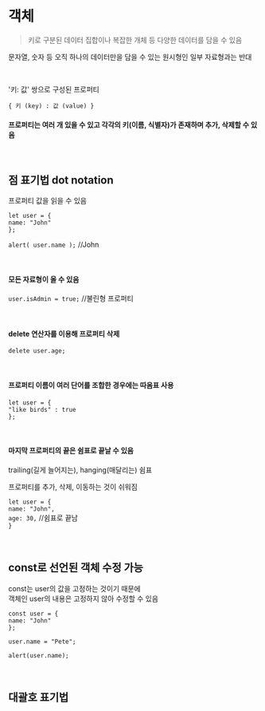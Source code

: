 객체
==
> 키로 구분된 데이터 집합이나 복잡한 개체 등 다양한 데이터를 담을 수 있음

문자열, 숫자 등 오직 하나의 데이터만을 담을 수 있는 원시형인 일부 자료형과는 반대

<br>

'키: 값' 쌍으로 구성된 프로퍼티

    { 키 (key) : 값 (value) }

#### 프로퍼티는 여러 개 있을 수 있고 각각의 키(이름, 식별자)가 존재하며 추가, 삭제할 수 있음

<br>

## 점 표기법 dot notation  
프로퍼티 값을 읽을 수 있음

`let user = {`     
  `name: "John"`  
`};`

`alert( user.name );` //John

<br>

#### 모든 자료형이 올 수 있음

`user.isAdmin = true;` //불린형 프로퍼티

<br>

#### delete 연산자를 이용해 프로퍼티 삭제

`delete user.age;`

<br>

#### 프로퍼티 이름이 여러 단어를 조합한 경우에는 따옴표 사용

`let user = {`  
`"like birds" : true `  
`};`

<br>

#### 마지막 프로퍼티의 끝은 쉼표로 끝날 수 있음
trailing(길게 늘어지는), hanging(매달리는) 쉼표

프로퍼티를 추가, 삭제, 이동하는 것이 쉬워짐

`let user = {`  
  `name: "John",`  
  `age: 30,` //쉼표로 끝남  
`}`

<br>

## const로 선언된 객체 수정 가능

const는 user의 값을 고정하는 것이기 때문에  
객체인 user의 내용은 고정하지 않아 수정할 수 있음

`const user = {`  
  `name: "John"`  
`};`

`user.name = "Pete";`  

`alert(user.name);` 

<br>

## 대괄호 표기법
